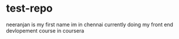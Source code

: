 # test-repo
neeranjan is my first name 
im in chennai 
currently doing my front end devlopement course in coursera
